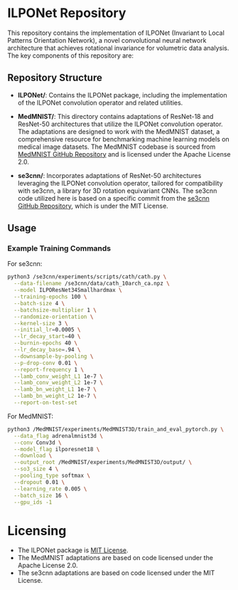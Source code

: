 # ILPONet Repository

This repository contains the implementation of ILPONet (Invariant to Local Patterns Orientation Network), a novel convolutional neural network architecture that achieves rotational invariance for volumetric data analysis. The key components of this repository are:

## Repository Structure

- **ILPONet/**: Contains the ILPONet package, including the implementation of the ILPONet convolution operator and related utilities.

- **MedMNIST/**: This directory contains adaptations of ResNet-18 and ResNet-50 architectures that utilize the ILPONet convolution operator. The adaptations are designed to work with the MedMNIST dataset, a comprehensive resource for benchmarking machine learning models on medical image datasets. The MedMNIST codebase is sourced from [MedMNIST GitHub Repository](https://github.com/MedMNIST/MedMNIST) and is licensed under the Apache License 2.0.

- **se3cnn/**: Incorporates adaptations of ResNet-50 architectures leveraging the ILPONet convolution operator, tailored for compatibility with se3cnn, a library for 3D rotation equivariant CNNs. The se3cnn code utilized here is based on a specific commit from the [se3cnn GitHub Repository](https://github.com/mariogeiger/se3cnn/tree/546bc682887e1cb5e16b484c158c05f03377e4e9), which is under the MIT License.

## Usage

### Example Training Commands

For se3cnn:

```bash
python3 /se3cnn/experiments/scripts/cath/cath.py \
  --data-filename /se3cnn/data/cath_10arch_ca.npz \
  --model ILPOResNet34Smallhardmax \
  --training-epochs 100 \
  --batch-size 4 \
  --batchsize-multiplier 1 \
  --randomize-orientation \
  --kernel-size 3 \
  --initial_lr=0.0005 \
  --lr_decay_start=40 \
  --burnin-epochs 40 \
  --lr_decay_base=.94 \
  --downsample-by-pooling \
  --p-drop-conv 0.01 \
  --report-frequency 1 \
  --lamb_conv_weight_L1 1e-7 \
  --lamb_conv_weight_L2 1e-7 \
  --lamb_bn_weight_L1 1e-7 \
  --lamb_bn_weight_L2 1e-7 \
  --report-on-test-set
```
For MedMNIST:
```bash
python3 /MedMNIST/experiments/MedMNIST3D/train_and_eval_pytorch.py \
  --data_flag adrenalmnist3d \
  --conv Conv3d \
  --model_flag ilporesnet18 \
  --download \
  --output_root /MedMNIST/experiments/MedMNIST3D/output/ \
  --so3_size 4 \
  --pooling_type softmax \
  --dropout 0.01 \
  --learning_rate 0.005 \
  --batch_size 16 \
  --gpu_ids -1
```

# Licensing

- The ILPONet package is [MIT License](LICENSE).
- The MedMNIST adaptations are based on code licensed under the Apache License 2.0.
- The se3cnn adaptations are based on code licensed under the MIT License.

